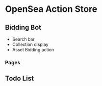 # OpenSea Action Store

## **Bidding Bot**

- Search bar
- Collection display
- Asset Bidding action

### Pages

## Todo List
